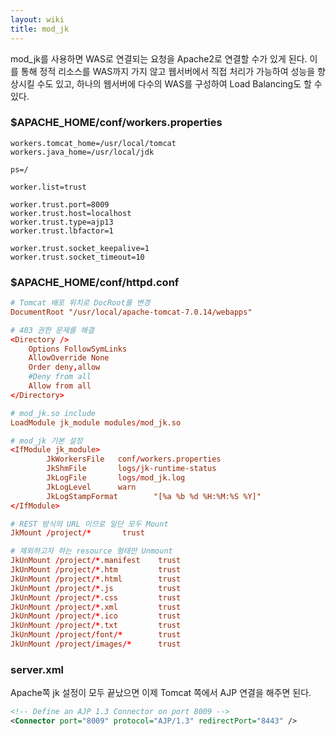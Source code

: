 ```yaml
---
layout: wiki
title: mod_jk
---
```


mod_jk를 사용하면 WAS로 연결되는 요청을 Apache2로 연결할 수가 있게 된다. 이를 통해 정적 리소스를 WAS까지 가지 않고 웹서버에서 직접 처리가 가능하여 성능을 향상시킬 수도 있고, 하나의 웹서버에 다수의 WAS를 구성하여 Load Balancing도 할 수 있다.

### $APACHE_HOME/conf/workers.properties

```properties
workers.tomcat_home=/usr/local/tomcat
workers.java_home=/usr/local/jdk

ps=/

worker.list=trust

worker.trust.port=8009
worker.trust.host=localhost
worker.trust.type=ajp13
worker.trust.lbfactor=1

worker.trust.socket_keepalive=1
worker.trust.socket_timeout=10
```

### $APACHE_HOME/conf/httpd.conf

```conf
# Tomcat 배포 위치로 DocRoot를 변경
DocumentRoot "/usr/local/apache-tomcat-7.0.14/webapps"

# 403 권한 문제를 해결
<Directory />
    Options FollowSymLinks
    AllowOverride None
    Order deny,allow
    #Deny from all
    Allow from all
</Directory>

# mod_jk.so include
LoadModule jk_module modules/mod_jk.so

# mod_jk 기본 설정
<IfModule jk_module>
        JkWorkersFile   conf/workers.properties
        JkShmFile       logs/jk-runtime-status
        JkLogFile       logs/mod_jk.log
        JkLogLevel      warn
        JkLogStampFormat        "[%a %b %d %H:%M:%S %Y]"
</IfModule>

# REST 방식의 URL 이므로 일단 모두 Mount
JkMount /project/*       trust

# 제외하고자 하는 resource 형태만 Unmount
JkUnMount /project/*.manifest    trust
JkUnMount /project/*.htm         trust
JkUnMount /project/*.html        trust
JkUnMount /project/*.js          trust
JkUnMount /project/*.css         trust
JkUnMount /project/*.xml         trust
JkUnMount /project/*.ico         trust
JkUnMount /project/*.txt         trust
JkUnMount /project/font/*        trust
JkUnMount /project/images/*      trust
```

### server.xml
Apache쪽 jk 설정이 모두 끝났으면 이제 Tomcat 쪽에서 AJP 연결을 해주면 된다.

```xml
<!-- Define an AJP 1.3 Connector on port 8009 -->
<Connector port="8009" protocol="AJP/1.3" redirectPort="8443" />
```
